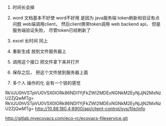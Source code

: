 1.  时间长会掉
2. word 文档基本不好使 word不好用 是因为 java服务端 token刷新和验证有点问题
 web端调用client， 然后client携带token调用 web backend api， 但是服务端验证失败， 尽管token已经刷新了
3. excel 长时间  同上


1. 重新生成 放到文件服务器上
2. 调用这个接口 把文件拿下来并打开
3. 保存之后， 把这个文件放到服务器上面

4. 多个人 操作的化 会有一个锁的感觉

RkVJU0hVSTpVU0VSX0lORk86NDI1YjFkZWI2MDExNGNkM2EyNjJjN2MxNzU2ZjQwMTg=
RkVJU0hVSTpVU0VSX0lORk86NDI1YjFkZWI2MDExNGNkM2EyNjJjN2MxNzU2ZjQwMTg=
http://10.88.180.4:8900/api/client-control/sys/file/info

http://gitlab.myecovacs.com/eco-rc/ecovacs-fileservice.git
